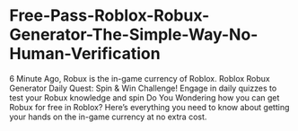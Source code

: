 # Free-Pass-Roblox-Robux-Generator-The-Simple-Way-No-Human-Verification
6 Minute Ago, Robux is the in-game currency of Roblox. Roblox Robux Generator Daily Quest: Spin &amp; Win Challenge! Engage in daily quizzes to test your Robux knowledge and spin Do You Wondering how you can get Robux for free in Roblox? Here’s everything you need to know about getting your hands on the in-game currency at no extra cost.
